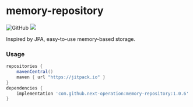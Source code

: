 # memory-repository

![GitHub](https://img.shields.io/github/license/next-operation/memory-repository)
[![](https://jitpack.io/v/next-operation/memory-repository.svg)](https://jitpack.io/#next-operation/memory-repository)

Inspired by JPA, easy-to-use memory-based storage.

### Usage

```groovy
repositories {
    mavenCentral()
    maven { url "https://jitpack.io" }
}
dependencies {
    implementation 'com.github.next-operation:memory-repository:1.0.6'
}
```
